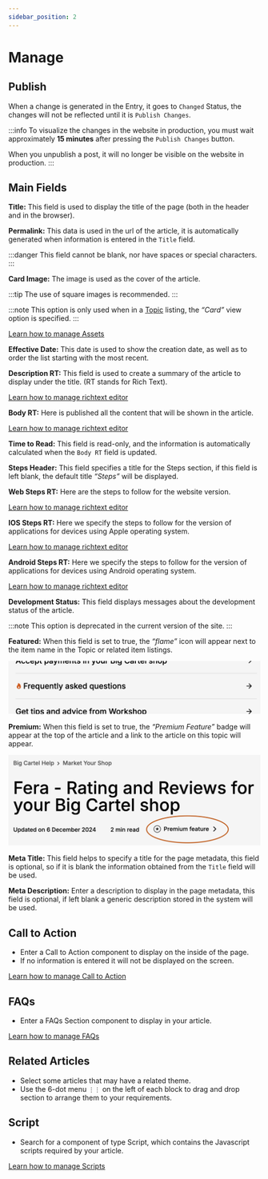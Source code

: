 ```yaml
---
sidebar_position: 2
---
```


# Manage

## Publish

When a change is generated in the Entry, it goes to `Changed` Status, the changes will not be reflected until it is `Publish Changes`.

:::info
To visualize the changes in the website in production, you must wait approximately **15 minutes** after pressing the `Publish Changes` button.

When you unpublish a post, it will no longer be visible on the website in production.
:::

## Main Fields

**Title:** This field is used to display the title of the page (both in the header and in the browser).

**Permalink:** This data is used in the url of the article, it is automatically generated when information is entered in the `Title` field.

:::danger
This field cannot be blank, nor have spaces or special characters.
:::

**Card Image:** The image is used as the cover of the article.

:::tip
The use of square images is recommended.
:::

:::note
This option is only used when in a [Topic](/docs/help/topic/manage#main-fields) listing, the _“Card”_ view option is specified.
:::

[Learn how to manage Assets](/docs/components/assets)

**Effective Date:** This date is used to show the creation date, as well as to order the list starting with the most recent.

**Description RT:** This field is used to create a summary of the article to display under the title. (RT stands for Rich Text).

[Learn how to manage richtext editor](/docs/components/richtext)

**Body RT:** Here is published all the content that will be shown in the article.

[Learn how to manage richtext editor](/docs/components/richtext)

**Time to Read:** This field is read-only, and the information is automatically calculated when the `Body RT` field is updated.

**Steps Header:** This field specifies a title for the Steps section, if this field is left blank, the default title _“Steps”_ will be displayed.

**Web Steps RT:** Here are the steps to follow for the website version.

[Learn how to manage richtext editor](/docs/components/richtext)

**IOS Steps RT:** Here we specify the steps to follow for the version of applications for devices using Apple operating system.

[Learn how to manage richtext editor](/docs/components/richtext)

**Android Steps RT:** Here we specify the steps to follow for the version of applications for devices using Android operating system.

[Learn how to manage richtext editor](/docs/components/richtext)

**Development Status:** This field displays messages about the development status of the article.

:::note
This option is deprecated in the current version of the site.
:::

**Featured:** When this field is set to true, the _“flame”_ icon will appear next to the item name in the Topic or related item listings.

![Featured Article](/img/screen11.png)

**Premium:** When this field is set to true, the _“Premium Feature”_ badge will appear at the top of the article and a link to the article on this topic will appear.

![Premium Feature](/img/screen10.png)

**Meta Title:** This field helps to specify a title for the page metadata, this field is optional, so if it is blank the information obtained from the `Title` field will be used.

**Meta Description:** Enter a description to display in the page metadata, this field is optional, if left blank a generic description stored in the system will be used.

## Call to Action

- Enter a Call to Action component to display on the inside of the page.
- If no information is entered it will not be displayed on the screen.

[Learn how to manage Call to Action](/docs/components/calltoaction)

## FAQs

- Enter a FAQs Section component to display in your article.

[Learn how to manage FAQs](/docs/components/faqs)

## Related Articles

- Select some articles that may have a related theme.
- Use the 6-dot menu `⋮⋮` on the left of each block to drag and drop section to arrange them to your requirements.

## Script

- Search for a component of type Script, which contains the Javascript scripts required by your article.

[Learn how to manage Scripts](/docs/components/scripts)
